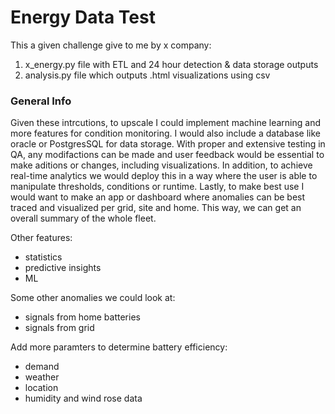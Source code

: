 # Energy Data Test

This a given challenge give to me by x company:
1. x_energy.py file with ETL and 24 hour detection & data storage outputs
2. analysis.py file which outputs .html visualizations using csv 

### General Info
Given these intrcutions, to upscale I could implement machine learning and more
features for condition monitoring. I would also include a database like oracle or PostgresSQL for data storage.
With proper and extensive testing in QA, any modifactions can be made and user feedback would be essential
to make aditions or changes, including visualizations. 
In addition, to achieve real-time analytics we would deploy this in a way where the user is able to manipulate
thresholds, conditions or runtime.
Lastly, to make best use I would want to make an app or dashboard where anomalies can be best traced and visualized per grid, site and home.
This way, we can get an overall summary of the whole fleet.

Other features:
- statistics
- predictive insights
- ML 

Some other anomalies we could look at:
- signals from home batteries
- signals from grid

Add more paramters to determine battery efficiency:
- demand 
- weather
- location
- humidity and wind rose data

